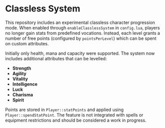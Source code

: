 # Classless System

This repository includes an experimental classless character progression mode.
When enabled through `enableClasslessSystem` in `config.lua`, players no longer
gain stats from predefined vocations. Instead, each level grants a number of
free points (configured by `pointsPerLevel`) which can be spent on custom
attributes.

Initially only health, mana and capacity were supported. The system now includes
additional attributes that can be levelled:

- **Strength**
- **Agility**
- **Vitality**
- **Intelligence**
- **Luck**
- **Charisma**
- **Spirit**

Points are stored in `Player::statPoints` and applied using
`Player::spendStatPoint`. The feature is not integrated with spells or equipment
restrictions and should be considered a work in progress.
